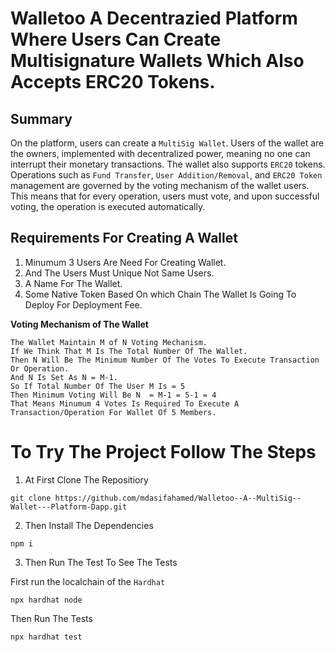 # Walletoo A Decentrazied Platform Where Users Can Create Multisignature Wallets Which Also Accepts ERC20 Tokens.

## Summary
On the platform, users can create a `MultiSig Wallet`. Users of the wallet are the owners, implemented with decentralized power, meaning no one can interrupt their monetary transactions. The wallet also supports `ERC20` tokens. Operations such as `Fund Transfer`, `User Addition/Removal`, and `ERC20 Token` management are governed by the voting mechanism of the wallet users. This means that for every operation, users must vote, and upon successful voting, the operation is executed automatically.

## Requirements For Creating A Wallet
1. Minumum 3 Users Are Need For Creating Wallet.
2. And The Users Must Unique Not Same Users.
3. A Name For The Wallet.
4. Some Native Token Based On which Chain The Wallet Is Going To Deploy For Deployment Fee.

**Voting Mechanism of The Wallet** 

```
The Wallet Maintain M of N Voting Mechanism.
If We Think That M Is The Total Number Of The Wallet.
Then N Will Be The Minimum Number Of The Votes To Execute Transaction Or Operation.
And N Is Set As N = M-1.
So If Total Number Of The User M Is = 5
Then Minimum Voting Will Be N  = M-1 = 5-1 = 4
That Means Minumum 4 Votes Is Required To Execute A Transaction/Operation For Wallet Of 5 Members.
```





# To Try The Project Follow The Steps
1. At First Clone The Repositiory

```shell
git clone https://github.com/mdasifahamed/Walletoo--A--MultiSig--Wallet---Platform-Dapp.git
```
2. Then Install The Dependencies

```shell
npm i
```
3. Then Run The Test To See The Tests

First run the localchain of the `Hardhat`

```shell
npx hardhat node
``` 
Then Run The Tests

```shell
npx hardhat test
```

